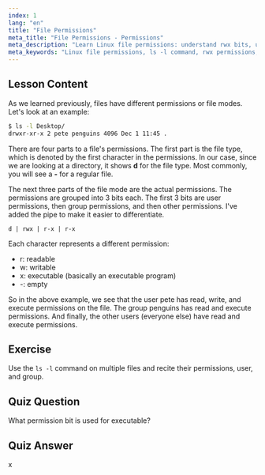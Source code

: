 ```yaml
---
index: 1
lang: "en"
title: "File Permissions"
meta_title: "File Permissions - Permissions"
meta_description: "Learn Linux file permissions: understand rwx bits, user, group, and other permissions. Master `ls -l` output for beginners. Start your Linux journey!"
meta_keywords: "Linux file permissions, ls -l command, rwx permissions, Linux tutorial, file modes, beginner Linux, Linux guide"
---
```


## Lesson Content

As we learned previously, files have different permissions or file modes. Let's look at an example:

```bash
$ ls -l Desktop/
drwxr-xr-x 2 pete penguins 4096 Dec 1 11:45 .
```

There are four parts to a file's permissions. The first part is the file type, which is denoted by the first character in the permissions. In our case, since we are looking at a directory, it shows **d** for the file type. Most commonly, you will see a **-** for a regular file.

The next three parts of the file mode are the actual permissions. The permissions are grouped into 3 bits each. The first 3 bits are user permissions, then group permissions, and then other permissions. I've added the pipe to make it easier to differentiate.

```plaintext
d | rwx | r-x | r-x
```

Each character represents a different permission:

- r: readable
- w: writable
- x: executable (basically an executable program)
- -: empty

So in the above example, we see that the user pete has read, write, and execute permissions on the file. The group penguins has read and execute permissions. And finally, the other users (everyone else) have read and execute permissions.

## Exercise

Use the `ls -l` command on multiple files and recite their permissions, user, and group.

## Quiz Question

What permission bit is used for executable?

## Quiz Answer

x
